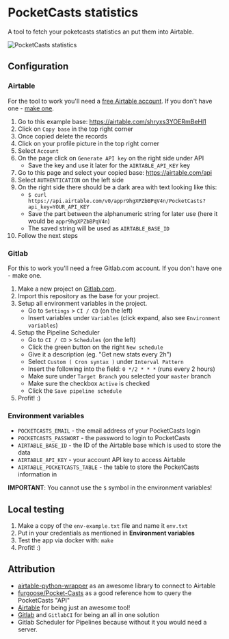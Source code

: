 # PocketCasts statistics

A tool to fetch your poketcasts statistics an put them into Airtable.

![PocketCasts statistics](https://raw.github.com/niklas-heer/pocketcasts-stats/master/.github/img/screenshot_01.png "Airtable Dashboard")

## Configuration

### Airtable

For the tool to work you'll need a [free Airtable account](https://airtable.com/invite/r/V2q23fXk). If you don't have one - [make one](https://airtable.com/invite/r/V2q23fXk).

1. Go to this example base: https://airtable.com/shryxs3YOERmBeHl1
2. Click on `Copy base` in the top right corner
3. Once copied delete the records
4. Click on your profile picture in the top right corner
5. Select `Account`
6. On the page click on `Generate API key` on the right side under API
    * Save the key and use it later for the `AIRTABLE_API_KEY` key
7. Go to this page and select your copied base: https://airtable.com/api
8. Select `AUTHENTICATION` on the left side
9. On the right side there should be a dark area with text looking like this:
    * `$ curl https://api.airtable.com/v0/appr9hgXPZbBPqV4n/PocketCasts?api_key=YOUR_API_KEY`
    * Save the part between the alphanumeric string for later use (here it would be `appr9hgXPZbBPqV4n`)
    * The saved string will be used as `AIRTABLE_BASE_ID`
10. Follow the next steps

### Gitlab

For this to work you'll need a free Gitlab.com account. If you don't have one - make one.

1. Make a new project on [Gitlab.com](https://gitlab.com).
2. Import this repository as the base for your project.
3. Setup all environment variables in the project.
    * Go to `Settings` > `CI / CD` (on the left)
    * Insert variables under `Variables` (click expand, also see `Environment variables`)
4. Setup the Pipeline Scheduler
    * Go to `CI / CD` > `Schedules` (on the left)
    * Click the green button on the right `New schedule`
    * Give it a description (eg. "Get new stats every 2h")
    * Select `Custom ( Cron syntax )` under `Interval Pattern`
    * Insert the following into the field: `0 */2 * * *` (runs every 2 hours)
    * Make sure under `Target Branch` you selected your `master` branch
    * Make sure the checkbox `Active` is checked
    * Click the `Save pipeline schedule`
5. Profit! :)

### Environment variables

* `POCKETCASTS_EMAIL` - the email address of your PocketCasts login
* `POCKETCASTS_PASSWORT` - the password to login to PocketCasts
* `AIRTABLE_BASE_ID` - the ID of the Airtable base which is used to store the data
* `AIRTABLE_API_KEY` - your account API key to access Airtable
* `AIRTABLE_POCKETCASTS_TABLE` - the table to store the PocketCasts information in

__IMPORTANT__: You cannot use the `$` symbol in the environment variables!

## Local testing

1. Make a copy of the `env-example.txt` file and name it `env.txt`
2. Put in your credentials as mentioned in __Environment variables__
3. Test the app via docker with: `make`
4. Profit! :)

## Attribution

* [airtable-python-wrapper](https://github.com/gtalarico/airtable-python-wrapper) as an awesome library to connect to Airtable
* [furgoose/Pocket-Casts](https://github.com/furgoose/Pocket-Casts) as a good reference how to query the PocketCasts "API"
* [Airtable](https://airtable.com/invite/r/V2q23fXk) for being just an awesome tool!
* [Gitlab](https://gitlab.com) and `GitlabCI` for being an all in one solution
* Gitlab Scheduler for Pipelines because without it you would need a server.
